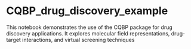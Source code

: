 # CQBP_drug_discovery_example
This notebook demonstrates the use of the CQBP package for drug discovery applications. It explores molecular field representations, drug-target interactions, and virtual screening techniques
